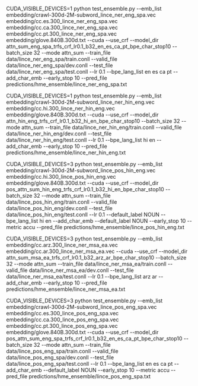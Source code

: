 CUDA_VISIBLE_DEVICES=1 python test_ensemble.py --emb_list embedding/crawl-300d-2M-subword_lince_ner_eng_spa.vec embedding/cc.es.300_lince_ner_eng_spa.vec embedding/cc.ca.300_lince_ner_eng_spa.vec embedding/cc.pt.300_lince_ner_eng_spa.vec embedding/glove.840B.300d.txt --cuda --use_crf --model_dir attn_sum_eng_spa_trfs_crf_lr0.1_b32_en_es_ca_pt_bpe_char_stop10 --batch_size 32 --mode attn_sum --train_file data/lince_ner_eng_spa/train.conll --valid_file data/lince_ner_eng_spa/dev.conll --test_file data/lince_ner_eng_spa/test.conll --lr 0.1 --bpe_lang_list en es ca pt --add_char_emb --early_stop 10 --pred_file predictions/hme_ensemble/lince_ner_eng_spa.txt

CUDA_VISIBLE_DEVICES=1 python test_ensemble.py --emb_list embedding/crawl-300d-2M-subword_lince_ner_hin_eng.vec embedding/cc.hi.300_lince_ner_hin_eng.vec embedding/glove.840B.300d.txt --cuda --use_crf --model_dir attn_hin_eng_trfs_crf_lr0.1_b32_hi_en_bpe_char_stop10 --batch_size 32 --mode attn_sum --train_file data/lince_ner_hin_eng/train.conll --valid_file data/lince_ner_hin_eng/dev.conll --test_file data/lince_ner_hin_eng/test.conll --lr 0.1 --bpe_lang_list hi en --add_char_emb --early_stop 10 --pred_file predictions/hme_ensemble/lince_ner_hin_eng.txt


CUDA_VISIBLE_DEVICES=3 python test_ensemble.py --emb_list embedding/crawl-300d-2M-subword_lince_pos_hin_eng.vec embedding/cc.hi.300_lince_pos_hin_eng.vec embedding/glove.840B.300d.txt --cuda --use_crf --model_dir pos_attn_sum_hin_eng_trfs_crf_lr0.1_b32_hi_en_bpe_char_stop10 --batch_size 32 --mode attn_sum --train_file data/lince_pos_hin_eng/train.conll --valid_file data/lince_pos_hin_eng/dev.conll --test_file data/lince_pos_hin_eng/test.conll --lr 0.1 --default_label NOUN --bpe_lang_list hi en --add_char_emb --default_label NOUN --early_stop 10 --metric accu --pred_file predictions/hme_ensemble/lince_pos_hin_eng.txt


CUDA_VISIBLE_DEVICES=3 python test_ensemble.py --emb_list embedding/cc.arz.300_lince_ner_msa_ea.vec embedding/cc.ar.300_lince_ner_msa_ea.vec --cuda --use_crf --model_dir attn_sum_msa_ea_trfs_crf_lr0.1_b32_arz_ar_bpe_char_stop10 --batch_size 32 --mode attn_sum --train_file data/lince_ner_msa_ea/train.conll --valid_file data/lince_ner_msa_ea/dev.conll --test_file data/lince_ner_msa_ea/test.conll --lr 0.1 --bpe_lang_list arz ar --add_char_emb --early_stop 10 --pred_file predictions/hme_ensemble/lince_ner_msa_ea.txt


CUDA_VISIBLE_DEVICES=3 python test_ensemble.py --emb_list embedding/crawl-300d-2M-subword_lince_pos_eng_spa.vec embedding/cc.es.300_lince_pos_eng_spa.vec embedding/cc.ca.300_lince_pos_eng_spa.vec embedding/cc.pt.300_lince_pos_eng_spa.vec embedding/glove.840B.300d.txt --cuda --use_crf --model_dir pos_attn_sum_eng_spa_trfs_crf_lr0.1_b32_en_es_ca_pt_bpe_char_stop10 --batch_size 32 --mode attn_sum --train_file data/lince_pos_eng_spa/train.conll --valid_file data/lince_pos_eng_spa/dev.conll --test_file data/lince_pos_eng_spa/test.conll --lr 0.1 --bpe_lang_list en es ca pt --add_char_emb --default_label NOUN --early_stop 10 --metric accu --pred_file predictions/hme_ensemble/lince_pos_eng_spa.txt
